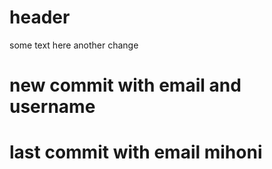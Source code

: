 # header

   some text
   here
   another change
   # new commit with email and username
   # last commit with email mihoni
   